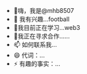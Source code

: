 - 👋嗨，我是@mhb8507
- 👀 我有兴趣...football
- 🌱我目前正在学习...web3
- 💞️我正在寻求合作......
- 📫 如何联系我...
- 😄 代词：...
- ⚡ 有趣的事实：...

<!---
mhb8507/mhb8507 是一个 ✨ 特殊 ✨ 存储库，因为它的“README.md”（此文件）出现在您的 GitHub 个人资料上。
您可以点击预览链接来查看您的更改。
--->
